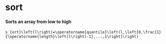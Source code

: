 # sort
#### Sorts an array from low to high
    s_{ort}\left(l\right)=\operatorname{quantile}\left(l,\left[0,\frac{1}{\operatorname{length}\left(l\right)-1},...,1\right]\right)
